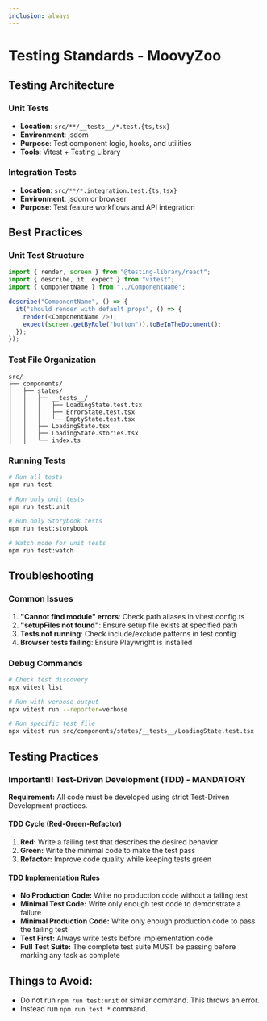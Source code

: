 ```yaml
---
inclusion: always
---
```


# Testing Standards - MoovyZoo

## Testing Architecture

### Unit Tests

- **Location**: `src/**/__tests__/*.test.{ts,tsx}`
- **Environment**: jsdom
- **Purpose**: Test component logic, hooks, and utilities
- **Tools**: Vitest + Testing Library

### Integration Tests

- **Location**: `src/**/*.integration.test.{ts,tsx}`
- **Environment**: jsdom or browser
- **Purpose**: Test feature workflows and API integration

## Best Practices

### Unit Test Structure

```typescript
import { render, screen } from "@testing-library/react";
import { describe, it, expect } from "vitest";
import { ComponentName } from "../ComponentName";

describe("ComponentName", () => {
  it("should render with default props", () => {
    render(<ComponentName />);
    expect(screen.getByRole("button")).toBeInTheDocument();
  });
});
```

### Test File Organization

```
src/
├── components/
│   ├── states/
│   │   ├── __tests__/
│   │   │   ├── LoadingState.test.tsx
│   │   │   ├── ErrorState.test.tsx
│   │   │   └── EmptyState.test.tsx
│   │   ├── LoadingState.tsx
│   │   ├── LoadingState.stories.tsx
│   │   └── index.ts
```

### Running Tests

```bash
# Run all tests
npm run test

# Run only unit tests
npm run test:unit

# Run only Storybook tests
npm run test:storybook

# Watch mode for unit tests
npm run test:watch
```

## Troubleshooting

### Common Issues

1. **"Cannot find module" errors**: Check path aliases in vitest.config.ts
2. **"setupFiles not found"**: Ensure setup file exists at specified path
3. **Tests not running**: Check include/exclude patterns in test config
4. **Browser tests failing**: Ensure Playwright is installed

### Debug Commands

```bash
# Check test discovery
npx vitest list

# Run with verbose output
npx vitest run --reporter=verbose

# Run specific test file
npx vitest run src/components/states/__tests__/LoadingState.test.tsx
```

## Testing Practices

### Important!! Test-Driven Development (TDD) - MANDATORY

**Requirement:** All code must be developed using strict Test-Driven Development practices.

#### TDD Cycle (Red-Green-Refactor)

1. **Red:** Write a failing test that describes the desired behavior
2. **Green:** Write the minimal code to make the test pass
3. **Refactor:** Improve code quality while keeping tests green

#### TDD Implementation Rules

- **No Production Code:** Write no production code without a failing test
- **Minimal Test Code:** Write only enough test code to demonstrate a failure
- **Minimal Production Code:** Write only enough production code to pass the failing test
- **Test First:** Always write tests before implementation code
- **Full Test Suite:** The complete test suite MUST be passing before marking any task as complete

## Things to Avoid:

- Do not run `npm run test:unit` or similar command. This throws an error.
- Instead run `npm run test *` command.
